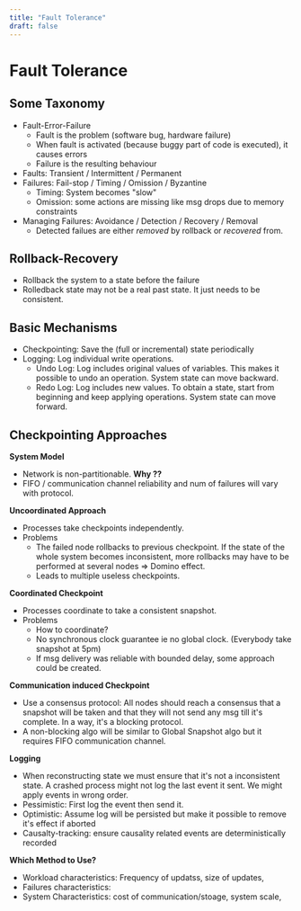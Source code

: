 ```yaml
---
title: "Fault Tolerance"
draft: false
---
```


# Fault Tolerance

## Some Taxonomy

* Fault-Error-Failure
  * Fault is the problem (software bug, hardware failure)
  * When fault is activated (because buggy part of code is executed), it causes errors
  * Failure is the resulting behaviour
* Faults: Transient / Intermittent / Permanent
* Failures: Fail-stop / Timing / Omission / Byzantine
  * Timing: System becomes "slow"
  * Omission: some actions are missing like msg drops due to memory constraints
* Managing Failures: Avoidance / Detection / Recovery / Removal
  * Detected failues are either _removed_ by rollback or _recovered_ from. 

## Rollback-Recovery

* Rollback the system to a state before the failure
* Rolledback state may not be a real past state. It just needs to be consistent.

## Basic Mechanisms

* Checkpointing: Save the (full or incremental) state periodically
* Logging: Log individual write operations.
  * Undo Log: Log includes original values of variables. This makes it possible to undo an operation. System state can move backward.
  * Redo Log: Log includes new values. To obtain a state, start from beginning and keep applying operations. System state can move forward. 

## Checkpointing Approaches

**System Model**

* Network is non-partitionable. **Why ??**
* FIFO / communication channel reliability and num of failures will vary with protocol.

**Uncoordinated Approach**

* Processes take checkpoints independently.
* Problems
  * The failed node rollbacks to previous checkpoint. If the state of the whole system becomes inconsistent, more rollbacks may have to be performed at several nodes => Domino effect.
  * Leads to multiple useless checkpoints.

**Coordinated Checkpoint**

* Processes coordinate to take a consistent snapshot.
* Problems
  * How to coordinate?
  * No synchronous clock guarantee ie no global clock. (Everybody take snapshot at 5pm)
  * If msg delivery was reliable with bounded delay, some approach could be created.

**Communication induced Checkpoint**

* Use a consensus protocol: All nodes should reach a consensus that a snapshot will be taken and that they will not send any msg till it's complete. In a way, it's a blocking protocol.
* A non-blocking algo will be similar to Global Snapshot algo but it requires FIFO communication channel.

**Logging**

* When reconstructing state we must ensure that it's not a inconsistent state. A crashed process might not log the last event it sent. We might apply events in wrong order.
* Pessimistic: First log the event then send it.
* Optimistic: Assume log will be persisted but make it possible to remove it's effect if aborted
* Causalty-tracking: ensure causality related events are deterministically recorded

**Which Method to Use?**

* Workload characteristics: Frequency of updatss, size of updates, 
* Failures characteristics:
* System Characteristics: cost of communication/stoage, system scale, 





